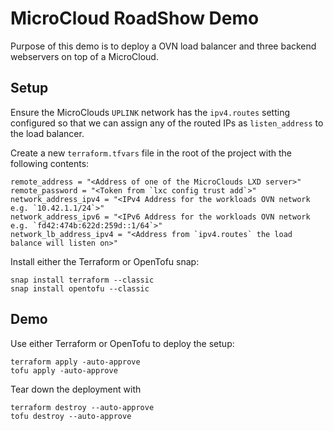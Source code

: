 # MicroCloud RoadShow Demo

Purpose of this demo is to deploy a OVN load balancer and three backend webservers on top of a MicroCloud.

## Setup

Ensure the MicroClouds `UPLINK` network has the `ipv4.routes` setting configured so that we can
assign any of the routed IPs as `listen_address` to the load balancer.

Create a new `terraform.tfvars` file in the root of the project with the following contents:

```
remote_address = "<Address of one of the MicroClouds LXD server>"
remote_password = "<Token from `lxc config trust add`>"
network_address_ipv4 = "<IPv4 Address for the workloads OVN network e.g. `10.42.1.1/24`>"
network_address_ipv6 = "<IPv6 Address for the workloads OVN network e.g. `fd42:474b:622d:259d::1/64`>"
network_lb_address_ipv4 = "<Address from `ipv4.routes` the load balance will listen on>"
```

Install either the Terraform or OpenTofu snap:

```
snap install terraform --classic
snap install opentofu --classic
```

## Demo

Use either Terraform or OpenTofu to deploy the setup:

```
terraform apply -auto-approve
tofu apply -auto-approve
```

Tear down the deployment with

```
terraform destroy --auto-approve
tofu destroy --auto-approve
```
